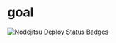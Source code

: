 goal
====
[![Nodejitsu Deploy Status Badges](https://webhooks.nodejitsu.com/ricardotk002/goal.png)](https://webops.nodejitsu.com#ricardotk002/goal)
